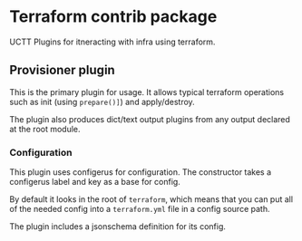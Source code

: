 # Terraform contrib package

UCTT Plugins for itneracting with infra using terraform.

## Provisioner plugin

This is the primary plugin for usage.  It allows typical terraform operations
such as init (using `prepare()]`) and apply/destroy.

The plugin also produces dict/text output plugins from any output declared at
the root module.

### Configuration

This plugin uses configerus for configuration.  The constructor takes a configerus
label and key as a base for config.

By default it looks in the root of `terraform`, which means that you can put all
of the needed config into a `terraform.yml` file in a config source path.

The plugin includes a jsonschema definition for its config.
